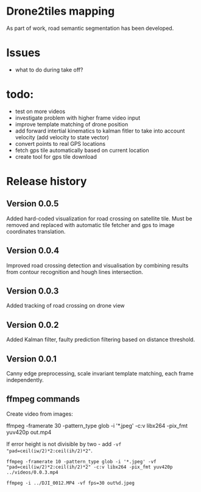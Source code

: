 # Drone2tiles mapping

As part of work, road semantic segmentation has been developed.

# Issues

- what to do during take off?

# todo:
- test on more videos
- investigate problem with higher frame video input
- improve template matching of drone position
- add forward intertial kinematics to kalman fitler to take into account velocity (add velocity to state vector)
- convert points to real GPS locations
- fetch gps tile automatically based on current location
- create tool for gps tile download


# Release history 

## Version 0.0.5

Added hard-coded visualization for road crossing on satellite tile. Must be removed and replaced with automatic tile fetcher and gps to image coordinates translation.

## Version 0.0.4

Improved road crossing detection and visualisation by combining results from contour recognition and hough lines intersection.

## Version 0.0.3

Added tracking of road crossing on drone view

## Version 0.0.2

Added Kalman filter, faulty prediction filtering based on distance threshold.

## Version 0.0.1

Canny edge preprocessing, scale invariant template matching, each frame independently.


## ffmpeg commands

Create video from images:

ffmpeg -framerate 30 -pattern_type glob -i '*.jpeg' -c:v libx264 -pix_fmt yuv420p out.mp4

If error height is not divisible by two -  add `-vf "pad=ceil(iw/2)*2:ceil(ih/2)*2"`.

`ffmpeg -framerate 10 -pattern_type glob -i '*.jpeg' -vf "pad=ceil(iw/2)*2:ceil(ih/2)*2" -c:v libx264 -pix_fmt yuv420p ../videos/0.0.3.mp4`

`ffmpeg -i ../DJI_0012.MP4 -vf fps=30 out%d.jpeg`